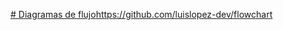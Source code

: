 [# Diagramas de flujo](https://github.com/luislopez-dev/flowchart)https://github.com/luislopez-dev/flowchart
